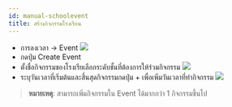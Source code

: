 ```yaml
---
id: manual-schoolevent
title: สร้างกิจกรรมโรงเรียน
---
```

* การลงเวลา -> Event 
![](https://drive.google.com/thumbnail?id=1OeqXqJcC5bh3Yg0XDY0xk9tfYp8IVtN8&sz=w1000-h640)
* กดปุ่ม Create Event
* ตั้งชื่อกิจกรรมของโรงเรียเลือกระดับชั้นที่ต้องการให้ร่วมกิจกรรม
![](https://drive.google.com/thumbnail?id=1-qMLRH1t1aWsGKii4lQgDAcDwZjesPtz&sz=w1000-h640)
* ระบุวันเวลาที่เริ่มต้นและสิ้นสุดกิจกรรมกดปุ่ม + เพื่อเพิ่มวันเวลาที่ทำกิจกรรม
![](https://drive.google.com/thumbnail?id=1Y1pOPDgJEMuThoCILkUOidSWcwcHKVPF&sz=w1000-h640)
> **หมายเหตุ**: สามารถเพิ่มกิจกรรมใน Event ได้มากกว่า 1 กิจกรรมขึ้นไป



